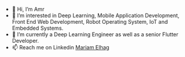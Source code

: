 - 👋 Hi, I’m Amr
- 👀 I’m interested in Deep Learning, Mobile Application Development, Front End Web Development, Robot Operating System, IoT and Embedded Systems.
- 🌱 I’m currently a Deep Learning Engineer as well as a senior Flutter Developer.
- 📫 Reach me on Linkedin [Mariam Elhag](https://www.linkedin.com/in/mariam-elhag-b4b50a285/)
<!---
mariam-elhag/mariam-elhag is a ✨ special ✨ repository because its `README.md` (this file) appears on your GitHub profile.
You can click the Preview link to take a look at your changes.
--->

